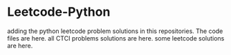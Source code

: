# Leetcode-Python
adding the python leetcode problem solutions in this repositories. 
The code files are here.
all CTCI problems solutions are here.
some leetcode solutions are here.




























































































































































































































































































